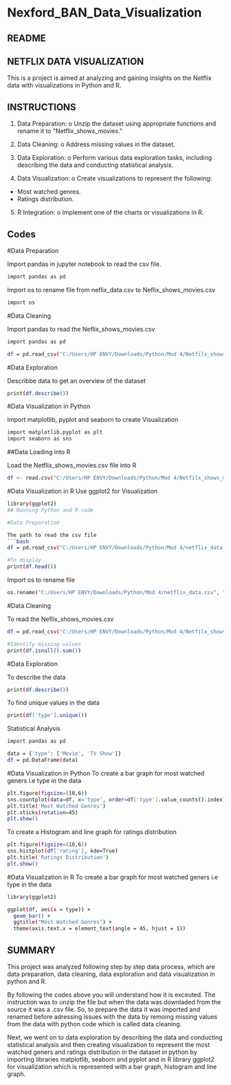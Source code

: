 # Nexford_BAN_Data_Visualization


## README

## NETFLIX DATA VISUALIZATION

This is a project is aimed at analyzing and gaining insights on the Netflix data with visualizations in Python and R.


## INSTRUCTIONS

1.	Data Preparation:
o   Unzip the dataset using appropriate functions and rename it to "Netflix_shows_movies."

2.	Data Cleaning:
o	Address missing values in the dataset.

3.	Data Exploration:
o	Perform various data exploration tasks, including describing the data and conducting statistical analysis.

4.	Data Visualization:
o	Create visualizations to represent the following:

*	Most watched genres.
*	Ratings distribution.

5.	R Integration:
o	Implement one of the charts or visualizations in R.

## Codes

#Data Preparation

Import pandas in jupyter notebook to read the csv file.
```bash
import pandas as pd
```
    
Import os to rename file from neflix_data.csv to Neflix_shows_movies.csv

```bash
import os
```

#Data Cleaning

Import pandas to read the Neflix_shows_movies.csv
```bash
import pandas as pd

df = pd.read_csv("C:/Users/HP ENVY/Downloads/Python/Mod 4/Netfilx_shows_movies")
```    

#Data Exploration

Describbe data to get an overview of the dataset
```bash
print(df.describe())
```    

#Data Visualization in Python

Import matplotlib, pyplot and seaborn to create Visualization
```bash
import matplotlib.pyplot as plt
import seaborn as sns
```    

##Data Loading into R

Load the Netflix_shows_movies.csv file into R
```bash
df <- read.csv("C:/Users/HP ENVY/Downloads/Python/Mod 4/Netfilx_shows_movies")
```  

#Data Visualization in R
Use ggplot2 for Visualization
```bash
library(ggplot2)
## Running Python and R code

#Data Preparation

The path to read the csv file
```bash
df = pd.read_csv("C:/Users/HP ENVY/Downloads/Python/Mod 4/netflix_data.csv")

#To display
print(df.head())
```

Import os to rename file
```bash
os.rename("C:/Users/HP ENVY/Downloads/Python/Mod 4/netflix_data.csv", "C:/Users/HP ENVY/Downloads/Python/Mod 4/Netfilx_shows_movies")
```
#Data Cleaning

To read the Neflix_shows_movies.csv
```bash
df = pd.read_csv("C:/Users/HP ENVY/Downloads/Python/Mod 4/Netfilx_shows_movies")

#Identify missing values
print(df.isnull().sum())
```

#Data Exploration

To describe the data
```bash
print(df.describe())
```
To find unique values in the data
```bash
print(df['type'].unique())
```

Statistical Analysis
```bash
import pandas as pd

data = {'type': ['Movie', 'TV Show']}
df = pd.DataFrame(data)
```

#Data Visualization in Python
To create a bar graph for most watched geners i.e type in the data
```bash
plt.figure(figsize=(10,6))
sns.countplot(data=df, x='type', order=df['type'].value_counts().index)
plt.title('Most Watched Genres')
plt.xticks(rotation=45)
plt.show()
```

To create a Histogram and line graph for ratings distribution
```bash
plt.figure(figsize=(10,6))
sns.histplot(df['rating'], kde=True)
plt.title('Ratings Distribution')
plt.show()
```

#Data Visualization in R
To create a bar graph for most watched geners i.e type in the data
```bash
library(ggplot2)

ggplot(df, aes(x = type)) +
  geom_bar() +
  ggtitle("Most Watched Genres") +
  theme(axis.text.x = element_text(angle = 45, hjust = 1))
```

## SUMMARY

This project was analyzed following step by step data process, which are data preparation, data cleaning, data exploration and data visualization in python and R.

By following the codes above you will understand how it is exceuted. The instruction was to unzip the file but when  the data was downladed from the source it was a .csv file. So, to prepare the data it was imported and renamed before adressing issues with the data by remoing missing values from the data with python code which is called data cleaning.

Next, we went on to data exploration by describing the data and conducting statistical analysis and then creating visualization to represent the most watched geners and ratings distribution in the dataset in python by importing libraries matplotlib, seaborn and pyplot and in R library ggplot2 for visualization which is represented with a bar graph, histogram and line graph.
